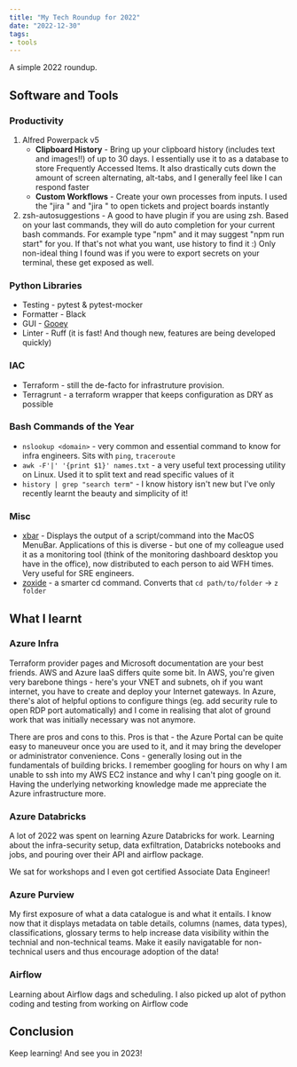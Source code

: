 ```yaml
---
title: "My Tech Roundup for 2022"
date: "2022-12-30"
tags:
- tools
---
```


A simple 2022 roundup.
<!-- excerpt -->

## Software and Tools
### Productivity
1. Alfred Powerpack v5
    - __Clipboard History__ - Bring up your clipboard history (includes text and images!!) of up to 30 days. I essentially use it to as a database to store Frequently Accessed Items. It also drastically cuts down the amount of screen alternating, alt-tabs, and I generally feel like I can respond faster
    - __Custom Workflows__ - Create your own processes from inputs. I used the "jira <card number>" and "jira <board>" to open tickets and project boards instantly
2. zsh-autosuggestions - A good to have plugin if you are using zsh. Based on your last commands, they will do auto completion for your current bash commands. For example type "npm" and it may suggest "npm run start" for you. If that's not what you want, use history to find it :) Only non-ideal thing I found was if you were to export secrets on your terminal, these get exposed as well.

### Python Libraries
- Testing - pytest & pytest-mocker
- Formatter - Black
- GUI - [Gooey](https://github.com/chriskiehl/Gooey)
- Linter - Ruff (it is fast! And though new, features are being developed quickly)

### IAC
- Terraform - still the de-facto for infrastruture provision.
- Terragrunt - a terraform wrapper that keeps configuration as DRY as possible

### Bash Commands of the Year
- `nslookup <domain>` - very common and essential command to know for infra engineers. Sits with `ping`, `traceroute` 
- `awk -F'|' '{print $1}' names.txt` - a very useful text processing utility on Linux. Used it to split text and read specific values of it
- `history | grep "search term"` - I know history isn't new but I've only recently learnt the beauty and simplicity of it!

### Misc
- [xbar](https://github.com/matryer/xbar) - Displays the output of a script/command into the MacOS MenuBar. Applications of this is diverse - but one of my colleague used it as a monitoring tool (think of the monitoring dashboard desktop you have in the office), now distributed to each person to aid WFH times. Very useful for SRE engineers.
- [zoxide](https://github.com/ajeetdsouza/zoxide) - a smarter cd command. Converts that `cd path/to/folder` -> `z folder`

## What I learnt
### Azure Infra
Terraform provider pages and Microsoft documentation are your best friends. AWS and Azure IaaS differs quite some bit. In AWS, you're given very barebone things - here's your VNET and subnets, oh if you want internet, you have to create and deploy your Internet gateways. In Azure, there's alot of helpful options to configure things (eg. add security rule to open RDP port automatically) and I come in realising that alot of ground work that was initially necessary was not anymore.

There are pros and cons to this. Pros is that - the Azure Portal can be quite easy to maneuveur once you are used to it, and it may bring the developer or administrator convenience. Cons - generally losing out in the fundamentals of building bricks. I remember googling for hours on why I am unable to ssh into my AWS EC2 instance and why I can't ping google on it. Having the underlying networking knowledge made me appreciate the Azure infrastructure more.

### Azure Databricks
A lot of 2022 was spent on learning Azure Databricks for work. Learning about the infra-security setup, data exfiltration, Databricks notebooks and jobs, and pouring over their API and airflow package.

We sat for workshops and I even got certified Associate Data Engineer! 

### Azure Purview
My first exposure of what a data catalogue is and what it entails. I know now that it displays metadata on table details, columns (names, data types), classifications, glossary terms to help increase data visibility within the technial and non-technical teams. Make it easily navigatable for non-technical users and thus encourage adoption of the data!

### Airflow
Learning about Airflow dags and scheduling. I also picked up alot of python coding and testing from working on Airflow code

## Conclusion
Keep learning! And see you in 2023! 